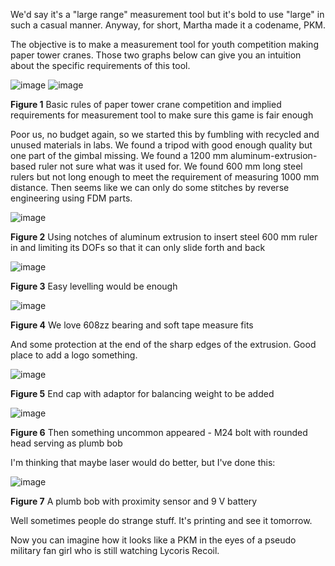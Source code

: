 

We'd say it's a "large range" measurement tool but it's bold to use "large" in such a casual manner. Anyway, for short, Martha made it a codename, PKM. 

The objective is to make a measurement tool for youth competition making paper tower cranes. Those two graphs below can give you an intuition about the specific requirements of this tool. 

![image](https://github.com/treesess/STEAMRELAY/assets/20311124/b1172504-2b58-4108-9cc3-1ee3488b7d4f)
![image](https://github.com/treesess/STEAMRELAY/assets/20311124/a2457eba-6c99-4908-806f-81f1d7a7e2e0)

**Figure 1** Basic rules of paper tower crane competition and implied requirements for measurement tool to make sure this game is fair enough

Poor us, no budget again, so we started this by fumbling with recycled and unused materials in labs. We found a tripod with good enough quality but one part of the gimbal missing. We found a 1200 mm aluminum-extrusion-based ruler not sure what was it used for. We found 600 mm long steel rulers but not long enough to meet the requirement of measuring 1000 mm distance. Then seems like we can only do some stitches by reverse engineering using FDM parts. 

![image](https://github.com/treesess/STEAMRELAY/assets/20311124/3712efca-b8b2-4865-83a3-986b6e3d6ac7)

**Figure 2** Using notches of aluminum extrusion to insert steel 600 mm ruler in and limiting its DOFs so that it can only slide forth and back

![image](https://github.com/treesess/STEAMRELAY/assets/20311124/84719261-a75c-4285-b90f-661d8865f3cf)

**Figure 3** Easy levelling would be enough

![image](https://github.com/treesess/STEAMRELAY/assets/20311124/4ab17bd6-0365-4f4e-ba08-8671e618f99d)

**Figure 4** We love 608zz bearing and soft tape measure fits

And some protection at the end of the sharp edges of the extrusion. Good place to add a logo something. 

![image](https://github.com/treesess/STEAMRELAY/assets/20311124/72228b06-27aa-403a-a736-c8a554b9456f)

**Figure 5** End cap with adaptor for balancing weight to be added


![image](https://github.com/treesess/STEAMRELAY/assets/20311124/9f670782-3f37-449b-afc3-adf2e00df629)

**Figure 6** Then something uncommon appeared - M24 bolt with rounded head serving as plumb bob

I'm thinking that maybe laser would do better, but I've done this: 

![image](https://github.com/treesess/STEAMRELAY/assets/20311124/9a4d5fe2-59ed-43bc-a75d-fa928e8d3876)

**Figure 7** A plumb bob with proximity sensor and 9 V battery

Well sometimes people do strange stuff. It's printing and see it tomorrow. 

Now you can imagine how it looks like a PKM in the eyes of a pseudo military fan girl who is still watching Lycoris Recoil. 



